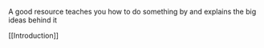 A good resource teaches you how to do something by and explains the big ideas behind it

[[Introduction]]

